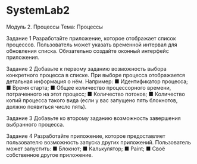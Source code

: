 # SystemLab2

Модуль 2. Процессы
Тема: Процессы



Задание 1
Разработайте приложение, которое отображает список процессов. Пользователь может указать временной
интервал для обновления списка. Обязательно создайте
оконный интерфейс приложения.



Задание 2
Добавьте к первому заданию возможность выбора
конкретного процесса в списке.
При выборе процесса отображается детальная информация о нём. Например:
■ Идентификатор процесса;
■ Время старта;
■ Общее количество процессорного времени, потраченного на этот процесс;
■ Количество потоков;
■ Количество копий процесса такого вида (если у вас
запущено пять блокнотов, должно появиться число
пять).



Задание 3
Добавьте ко второму заданию возможность завершения выбранного процесса.



Задание 4
Разработайте приложение, которое предоставляет
пользователю возможность запуска других приложений.
Пользователь может запустить:
■ Блокнот;
■ Калькулятор;
■ Paint;
■ Своё собственное другое приложение.


